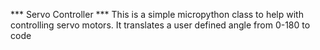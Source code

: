 *** Servo Controller ***
This is a simple micropython class to help with controlling servo motors. It translates a user defined angle from 0-180 to code